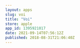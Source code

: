 ```yaml
---
layout: apps
slug: voi
title: "Voi"
store: apple
app_id: 1395921017
date: 2021-09-14T07:56:12Z
published: 2018-08-31T21:06:40Z
---
```

